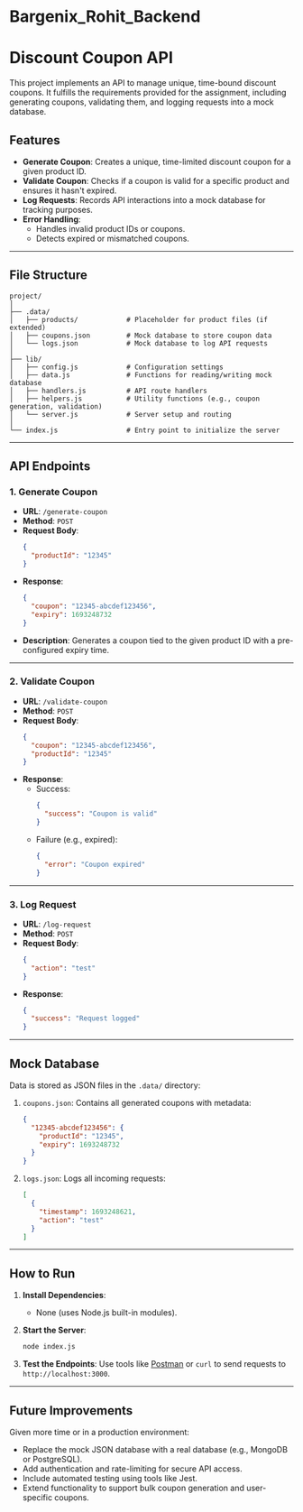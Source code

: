 # Bargenix_Rohit_Backend

# Discount Coupon API

This project implements an API to manage unique, time-bound discount coupons. It fulfills the requirements provided for the assignment, including generating coupons, validating them, and logging requests into a mock database.

## Features

- **Generate Coupon**: Creates a unique, time-limited discount coupon for a given product ID.
- **Validate Coupon**: Checks if a coupon is valid for a specific product and ensures it hasn't expired.
- **Log Requests**: Records API interactions into a mock database for tracking purposes.
- **Error Handling**:
  - Handles invalid product IDs or coupons.
  - Detects expired or mismatched coupons.

---

## File Structure

```
project/
│
├── .data/
│   ├── products/            # Placeholder for product files (if extended)
│   ├── coupons.json         # Mock database to store coupon data
│   └── logs.json            # Mock database to log API requests
│
├── lib/
│   ├── config.js            # Configuration settings
│   ├── data.js              # Functions for reading/writing mock database
│   ├── handlers.js          # API route handlers
│   ├── helpers.js           # Utility functions (e.g., coupon generation, validation)
│   └── server.js            # Server setup and routing
│
└── index.js                 # Entry point to initialize the server
```

---

## API Endpoints

### 1. **Generate Coupon**
- **URL**: `/generate-coupon`
- **Method**: `POST`
- **Request Body**:
  ```json
  {
    "productId": "12345"
  }
  ```
- **Response**:
  ```json
  {
    "coupon": "12345-abcdef123456",
    "expiry": 1693248732
  }
  ```
- **Description**: Generates a coupon tied to the given product ID with a pre-configured expiry time.

---

### 2. **Validate Coupon**
- **URL**: `/validate-coupon`
- **Method**: `POST`
- **Request Body**:
  ```json
  {
    "coupon": "12345-abcdef123456",
    "productId": "12345"
  }
  ```
- **Response**:
  - Success:
    ```json
    {
      "success": "Coupon is valid"
    }
    ```
  - Failure (e.g., expired):
    ```json
    {
      "error": "Coupon expired"
    }
    ```

---

### 3. **Log Request**
- **URL**: `/log-request`
- **Method**: `POST`
- **Request Body**:
  ```json
  {
    "action": "test"
  }
  ```
- **Response**:
  ```json
  {
    "success": "Request logged"
  }
  ```

---

## Mock Database

Data is stored as JSON files in the `.data/` directory:
1. `coupons.json`: Contains all generated coupons with metadata:
    ```json
    {
      "12345-abcdef123456": {
        "productId": "12345",
        "expiry": 1693248732
      }
    }
    ```
2. `logs.json`: Logs all incoming requests:
    ```json
    [
      {
        "timestamp": 1693248621,
        "action": "test"
      }
    ]
    ```

---

## How to Run

1. **Install Dependencies**:
   - None (uses Node.js built-in modules).

2. **Start the Server**:
   ```bash
   node index.js
   ```

3. **Test the Endpoints**:
   Use tools like [Postman](https://www.postman.com/) or `curl` to send requests to `http://localhost:3000`.

---

## Future Improvements

Given more time or in a production environment:
- Replace the mock JSON database with a real database (e.g., MongoDB or PostgreSQL).
- Add authentication and rate-limiting for secure API access.
- Include automated testing using tools like Jest.
- Extend functionality to support bulk coupon generation and user-specific coupons.
